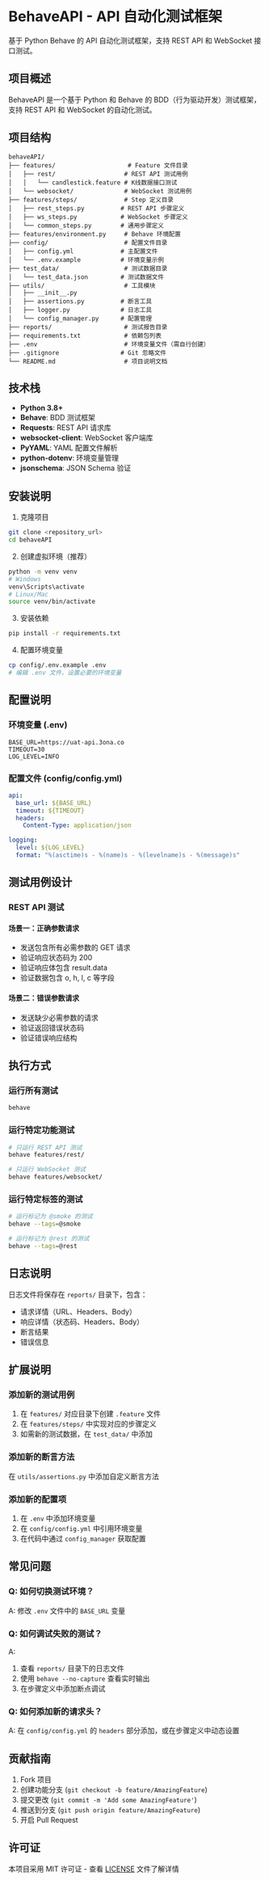 # BehaveAPI - API 自动化测试框架

基于 Python Behave 的 API 自动化测试框架，支持 REST API 和 WebSocket 接口测试。

## 项目概述

BehaveAPI 是一个基于 Python 和 Behave 的 BDD（行为驱动开发）测试框架，支持 REST API 和 WebSocket 的自动化测试。

## 项目结构

```
behaveAPI/
├── features/                    # Feature 文件目录
│   ├── rest/                   # REST API 测试用例
│   │   └── candlestick.feature # K线数据接口测试
│   └── websocket/              # WebSocket 测试用例
├── features/steps/             # Step 定义目录
│   ├── rest_steps.py          # REST API 步骤定义
│   ├── ws_steps.py            # WebSocket 步骤定义
│   └── common_steps.py        # 通用步骤定义
├── features/environment.py     # Behave 环境配置
├── config/                     # 配置文件目录
│   ├── config.yml             # 主配置文件
│   └── .env.example           # 环境变量示例
├── test_data/                  # 测试数据目录
│   └── test_data.json         # 测试数据文件
├── utils/                      # 工具模块
│   ├── __init__.py
│   ├── assertions.py          # 断言工具
│   ├── logger.py              # 日志工具
│   └── config_manager.py      # 配置管理
├── reports/                    # 测试报告目录
├── requirements.txt            # 依赖包列表
├── .env                        # 环境变量文件（需自行创建）
├── .gitignore                 # Git 忽略文件
└── README.md                   # 项目说明文档
```

## 技术栈

- **Python 3.8+**
- **Behave**: BDD 测试框架
- **Requests**: REST API 请求库
- **websocket-client**: WebSocket 客户端库
- **PyYAML**: YAML 配置文件解析
- **python-dotenv**: 环境变量管理
- **jsonschema**: JSON Schema 验证

## 安装说明

1. 克隆项目

```bash
git clone <repository_url>
cd behaveAPI
```

2. 创建虚拟环境（推荐）

```bash
python -m venv venv
# Windows
venv\Scripts\activate
# Linux/Mac
source venv/bin/activate
```

3. 安装依赖

```bash
pip install -r requirements.txt
```

4. 配置环境变量

```bash
cp config/.env.example .env
# 编辑 .env 文件，设置必要的环境变量
```

## 配置说明

### 环境变量 (.env)

```
BASE_URL=https://uat-api.3ona.co
TIMEOUT=30
LOG_LEVEL=INFO
```

### 配置文件 (config/config.yml)

```yaml
api:
  base_url: ${BASE_URL}
  timeout: ${TIMEOUT}
  headers:
    Content-Type: application/json

logging:
  level: ${LOG_LEVEL}
  format: "%(asctime)s - %(name)s - %(levelname)s - %(message)s"
```

## 测试用例设计

### REST API 测试

#### 场景一：正确参数请求

- 发送包含所有必需参数的 GET 请求
- 验证响应状态码为 200
- 验证响应体包含 result.data
- 验证数据包含 o, h, l, c 等字段

#### 场景二：错误参数请求

- 发送缺少必需参数的请求
- 验证返回错误状态码
- 验证错误响应结构

## 执行方式

### 运行所有测试

```bash
behave
```

### 运行特定功能测试

```bash
# 只运行 REST API 测试
behave features/rest/

# 只运行 WebSocket 测试
behave features/websocket/
```

### 运行特定标签的测试

```bash
# 运行标记为 @smoke 的测试
behave --tags=@smoke

# 运行标记为 @rest 的测试
behave --tags=@rest
```

## 日志说明

日志文件将保存在 `reports/` 目录下，包含：

- 请求详情（URL、Headers、Body）
- 响应详情（状态码、Headers、Body）
- 断言结果
- 错误信息

## 扩展说明

### 添加新的测试用例

1. 在 `features/` 对应目录下创建 `.feature` 文件
2. 在 `features/steps/` 中实现对应的步骤定义
3. 如需新的测试数据，在 `test_data/` 中添加

### 添加新的断言方法

在 `utils/assertions.py` 中添加自定义断言方法

### 添加新的配置项

1. 在 `.env` 中添加环境变量
2. 在 `config/config.yml` 中引用环境变量
3. 在代码中通过 `config_manager` 获取配置

## 常见问题

### Q: 如何切换测试环境？

A: 修改 `.env` 文件中的 `BASE_URL` 变量

### Q: 如何调试失败的测试？

A:

1. 查看 `reports/` 目录下的日志文件
2. 使用 `behave --no-capture` 查看实时输出
3. 在步骤定义中添加断点调试

### Q: 如何添加新的请求头？

A: 在 `config/config.yml` 的 `headers` 部分添加，或在步骤定义中动态设置

## 贡献指南

1. Fork 项目
2. 创建功能分支 (`git checkout -b feature/AmazingFeature`)
3. 提交更改 (`git commit -m 'Add some AmazingFeature'`)
4. 推送到分支 (`git push origin feature/AmazingFeature`)
5. 开启 Pull Request

## 许可证

本项目采用 MIT 许可证 - 查看 [LICENSE](LICENSE) 文件了解详情

